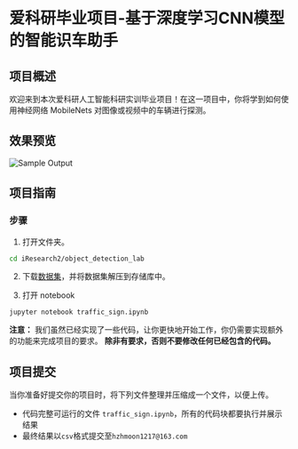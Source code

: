 [//]: # (Image References)

[image1]: ./assets/clip.gif "Sample Output"

# 爱科研毕业项目-基于深度学习CNN模型的智能识车助手

## 项目概述

欢迎来到本次爱科研人工智能科研实训毕业项目！在这一项目中，你将学到如何使用神经网络 MobileNets 对图像或视频中的车辆进行探测。

## 效果预览

![Sample Output][image1]

## 项目指南

### 步骤

1. 打开文件夹。

 ```bash
cd iResearch2/object_detection_lab
```

2. 下载[数据集](https://pan.baidu.com/s/1skQGYy6NrqLpNmHook8UGw)，并将数据集解压到存储库中。

3. 打开 notebook

 ```
jupyter notebook traffic_sign.ipynb
```

__注意：__ 我们虽然已经实现了一些代码，让你更快地开始工作，你仍需要实现额外的功能来完成项目的要求。
__除非有要求，否则不要修改任何已经包含的代码。__

## 项目提交

当你准备好提交你的项目时，将下列文件整理并压缩成一个文件，以便上传。

- 代码完整可运行的文件 `traffic_sign.ipynb`，所有的代码块都要执行并展示结果
- 最终结果以`csv`格式提交至`hzhmoon1217@163.com`
